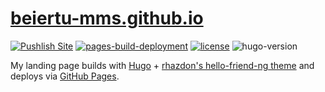 # [beiertu-mms.github.io](https://beiertu-mms.github.io)

[![Pushlish Site](https://github.com/beiertu-mms/beiertu-mms.github.io/actions/workflows/publish.yaml/badge.svg)][publish-site]
[![pages-build-deployment](https://github.com/beiertu-mms/beiertu-mms.github.io/actions/workflows/pages/pages-build-deployment/badge.svg)][page-deployment]
[![license](https://img.shields.io/github/license/beiertu-mms/beiertu-mms.github.io)](./LICENSE)
![hugo-version](https://img.shields.io/badge/dynamic/yaml?url=https%3A%2F%2Fraw.githubusercontent.com%2Fbeiertu-mms%2Fbeiertu-mms.github.io%2Fmaster%2F.github%2Fworkflows%2Fpublish.yaml&query=%24.jobs.build.env.HUGO_VERSION&label=Hugo)

My landing page builds with [Hugo][hugo] + [rhazdon's hello-friend-ng theme][hello-friend-ng-theme] and deploys via [GitHub Pages][github-pages].

[publish-site]: https://github.com/beiertu-mms/beiertu-mms.github.io/actions/workflows/publish.yaml
[page-deployment]: https://github.com/beiertu-mms/beiertu-mms.github.io/actions/workflows/pages/pages-build-deployment
[hugo]: https://gohugo.io
[hello-friend-ng-theme]: https://github.com/rhazdon/hugo-theme-hello-friend-ng
[github-pages]: https://pages.github.com

